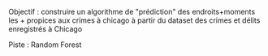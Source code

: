 Objectif : construire un algorithme de "prédiction" des endroits+moments les +  propices aux crimes à chicago à partir du dataset des crimes et délits enregistrés à Chicago

Piste : Random Forest
